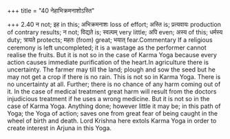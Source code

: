 +++
title = "40 नेहाभिक्रमनाशोऽस्ति"

+++
2.40 न not; इह in this; अभिक्रमनाशः loss of effort; अस्ति is; प्रत्यवायः
production of contrary results; न not; विद्यते is; स्वल्पम् very little;
अपि even; अस्य of this; धर्मस्य duty; त्रायते protects; महतः (from)
great; भयात् fear.Commentary If a religious ceremony is left
uncompleted; it is a wastage as the performer cannot realise the fruits.
But it is not so in the case of Karma Yoga because every action causes
immediate purification of the heart.In agriculture there is uncertainty.
The farmer may till the land; plough and sow the seed but he may not get
a crop if there is no rain. This is not so in Karma Yoga. There is no
uncertainty at all. Further; there is no chance of any harm coming out
of it. In the case of medical treatment great harm will result from the
doctors injudicious treatment if he uses a wrong medicine. But it is not
so in the case of Karma Yoga. Anything done; however little it may be;
in this path of Yoga; the Yoga of action; saves one from great fear of
being caught in the wheel of birth and death. Lord Krishna here extols
Karma Yoga in order to create interest in Arjuna in this Yoga.
